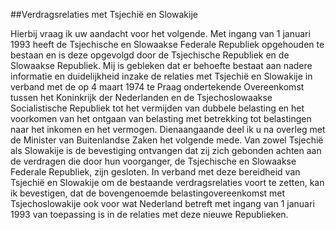 <meta http-equiv='Content-Type' content='text/html; charset=utf-8' />

##Verdragsrelaties met Tsjechië en Slowakije

Hierbij vraag ik uw aandacht voor het volgende. Met ingang van 1 januari 1993 heeft de Tsjechische en Slowaakse Federale Republiek opgehouden te bestaan en is deze opgevolgd door de Tsjechische Republiek en de Slowaakse Republiek. Mij is gebleken dat er behoefte bestaat aan nadere informatie en duidelijkheid inzake de relaties met Tsjechië en Slowakije in verband met de op 4 maart 1974 te Praag ondertekende Overeenkomst tussen het Koninkrijk der Nederlanden en de Tsjechoslowaakse Socialistische Republiek tot het vermijden van dubbele belasting en het voorkomen van het ontgaan van belasting met betrekking tot belastingen naar het inkomen en het vermogen. Dienaangaande deel ik u na overleg met de Minister van Buitenlandse Zaken het volgende mede. Van zowel Tsjechië als Slowakije is de bevestiging ontvangen dat zij zich gebonden achten aan de verdragen die door hun voorganger, de Tsjechische en Slowaakse Federale Republiek, zijn gesloten. In verband met deze bereidheid van Tsjechië en Slowakije om de bestaande verdragsrelaties voort te zetten, kan ik bevestigen, dat de bovengenoemde belastingovereenkomst met Tsjechoslowakije ook voor wat Nederland betreft met ingang van 1 januari 1993 van toepassing is in de relaties met deze nieuwe Republieken.    
